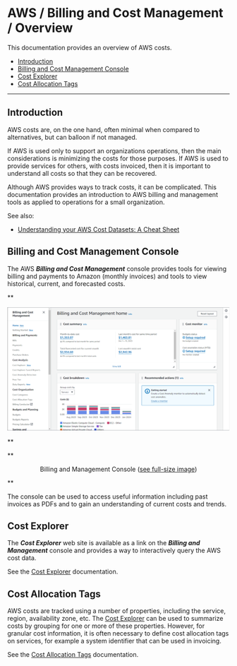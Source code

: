 # AWS / Billing and Cost Management / Overview #

This documentation provides an overview of AWS costs.

*   [Introduction](#introduction)
*   [Billing and Cost Management Console](#billing-and-cost-management-console)
*   [Cost Explorer](#cost-explorer)
*   [Cost Allocation Tags](#cost-allocation-tags)

---------------

## Introduction ##

AWS costs are, on the one hand, often minimal when compared to alternatives,
but can balloon if not managed.

If AWS is used only to support an organizations operations,
then the main considerations is minimizing the costs for those purposes.
If AWS is used to provide services for others,
with costs invoiced, then it is important to understand all costs so that they can be recovered.

Although AWS provides ways to track costs, it can be complicated.
This documentation provides an introduction to AWS billing and management tools
as applied to operations for a small organization.

See also:

*   [Understanding your AWS Cost Datasets: A Cheat Sheet](https://aws.amazon.com/blogs/aws-cloud-financial-management/understanding-your-aws-cost-datasets-a-cheat-sheet/)

## Billing and Cost Management Console ##

The AWS ***Billing and Cost Management*** console provides tools for viewing billing and payments to Amazon (monthly invoices)
and tools to view historical, current, and forecasted costs.

**<p style="text-align: center;">
![billing and cost management](billing-and-cost-management.png)
</p>**

**<p style="text-align: center;">
Billing and Management Console (<a href="../billing-and-cost-management.png">see full-size image</a>)
</p>**

The console can be used to access useful information including past invoices as PDFs and to gain an understanding of current costs
and trends.

## Cost Explorer ##

The ***Cost Explorer*** web site is available as a link on the ***Billing and Management*** console and provides a way to
interactively query the AWS cost data.

See the [Cost Explorer](cost-explorer/cost-explorer.md) documentation.

## Cost Allocation Tags ##

AWS costs are tracked using a number of properties, including the service, region, availability zone, etc.
The [Cost Explorer](cost-explorer/cost-explorer.md) can be used to summarize costs by grouping for one or more of these properties.
However, for granular cost information, it is often necessary to define cost allocation tags on services,
for example a system identifier that can be used in invoicing.

See the [Cost Allocation Tags](tags/tags.md) documentation.
